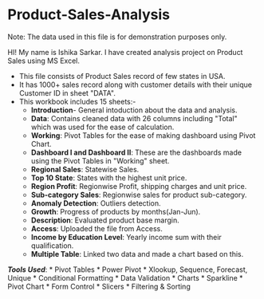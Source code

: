# Product-Sales-Analysis

Note: The data used in this file is for demonstration purposes only.

HI! My name is Ishika Sarkar. I have created analysis project on Product Sales using MS Excel.

* This file consists of Product Sales record of few states in USA.
* It has 1000+ sales record along with customer details with their unique Customer ID in sheet "DATA".
* This workbook includes 15 sheets:-
     * **Introduction**- General intoduction about the data and analysis.
     * **Data**: Contains cleaned data with 26 columns including "Total" which was used for the ease of calculation.
     * **Working**: Pivot Tables for the ease of making dashboard using Pivot Chart.
     * **Dashboard I and Dashboard II**: These are the dashboards made using the Pivot Tables in "Working" sheet.
     * **Regional Sales**: Statewise Sales.
     * **Top 10 State**: States with the highest unit price.
     * **Region Profit**: Regionwise Profit, shipping charges and unit price.
     * **Sub-category Sales**: Regionwise sales for product sub-category.
     * **Anomaly Detection**: Outliers detection.
     * **Growth**: Progress of products by months(Jan-Jun).
     * **Description**: Evaluated product base margin.
     * **Access**: Uploaded the file from Access.
     * **Income by Education Level**: Yearly income sum with their qualification.
     * **Multiple Table**: Linked two data and made a chart based on this.
      
      
***Tools Used***: 
     * Pivot Tables
     * Power Pivot
     * Xlookup, Sequence, Forecast, Unique
     * Conditional Formatting
     * Data Validation
     * Charts
     * Sparkline
     * Pivot Chart
     * Form Control
     * Slicers
     * Filtering & Sorting



